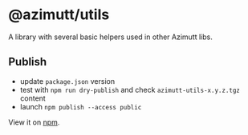 # @azimutt/utils

A library with several basic helpers used in other Azimutt libs.

## Publish

- update `package.json` version
- test with `npm run dry-publish` and check `azimutt-utils-x.y.z.tgz` content
- launch `npm publish --access public`

View it on [npm](https://www.npmjs.com/package/@azimutt/utils).
